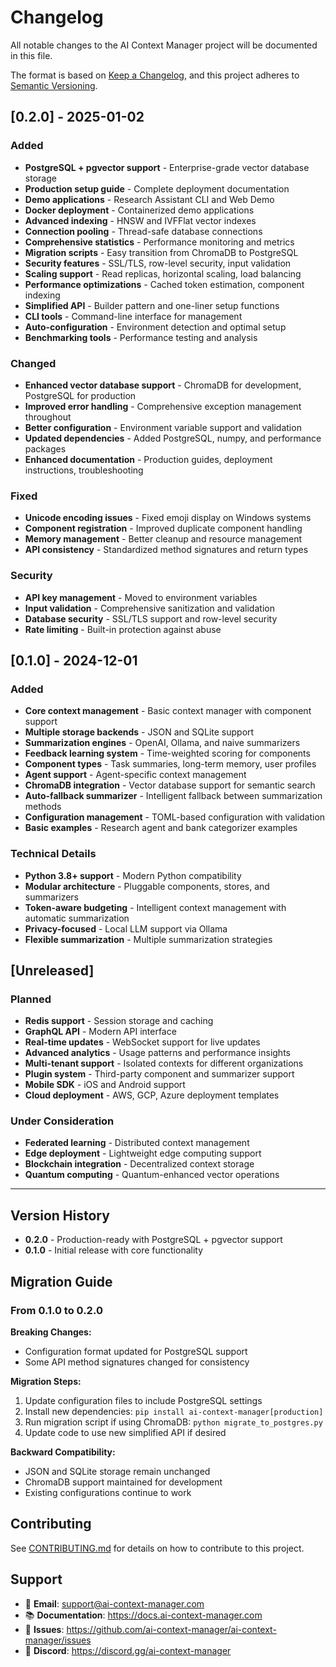 # Changelog

All notable changes to the AI Context Manager project will be documented in this file.

The format is based on [Keep a Changelog](https://keepachangelog.com/en/1.0.0/),
and this project adheres to [Semantic Versioning](https://semver.org/spec/v2.0.0.html).

## [0.2.0] - 2025-01-02

### Added
- **PostgreSQL + pgvector support** - Enterprise-grade vector database storage
- **Production setup guide** - Complete deployment documentation
- **Demo applications** - Research Assistant CLI and Web Demo
- **Docker deployment** - Containerized demo applications
- **Advanced indexing** - HNSW and IVFFlat vector indexes
- **Connection pooling** - Thread-safe database connections
- **Comprehensive statistics** - Performance monitoring and metrics
- **Migration scripts** - Easy transition from ChromaDB to PostgreSQL
- **Security features** - SSL/TLS, row-level security, input validation
- **Scaling support** - Read replicas, horizontal scaling, load balancing
- **Performance optimizations** - Cached token estimation, component indexing
- **Simplified API** - Builder pattern and one-liner setup functions
- **CLI tools** - Command-line interface for management
- **Auto-configuration** - Environment detection and optimal setup
- **Benchmarking tools** - Performance testing and analysis

### Changed
- **Enhanced vector database support** - ChromaDB for development, PostgreSQL for production
- **Improved error handling** - Comprehensive exception management throughout
- **Better configuration** - Environment variable support and validation
- **Updated dependencies** - Added PostgreSQL, numpy, and performance packages
- **Enhanced documentation** - Production guides, deployment instructions, troubleshooting

### Fixed
- **Unicode encoding issues** - Fixed emoji display on Windows systems
- **Component registration** - Improved duplicate component handling
- **Memory management** - Better cleanup and resource management
- **API consistency** - Standardized method signatures and return types

### Security
- **API key management** - Moved to environment variables
- **Input validation** - Comprehensive sanitization and validation
- **Database security** - SSL/TLS support and row-level security
- **Rate limiting** - Built-in protection against abuse

## [0.1.0] - 2024-12-01

### Added
- **Core context management** - Basic context manager with component support
- **Multiple storage backends** - JSON and SQLite support
- **Summarization engines** - OpenAI, Ollama, and naive summarizers
- **Feedback learning system** - Time-weighted scoring for components
- **Component types** - Task summaries, long-term memory, user profiles
- **Agent support** - Agent-specific context management
- **ChromaDB integration** - Vector database support for semantic search
- **Auto-fallback summarizer** - Intelligent fallback between summarization methods
- **Configuration management** - TOML-based configuration with validation
- **Basic examples** - Research agent and bank categorizer examples

### Technical Details
- **Python 3.8+ support** - Modern Python compatibility
- **Modular architecture** - Pluggable components, stores, and summarizers
- **Token-aware budgeting** - Intelligent context management with automatic summarization
- **Privacy-focused** - Local LLM support via Ollama
- **Flexible summarization** - Multiple summarization strategies

## [Unreleased]

### Planned
- **Redis support** - Session storage and caching
- **GraphQL API** - Modern API interface
- **Real-time updates** - WebSocket support for live updates
- **Advanced analytics** - Usage patterns and performance insights
- **Multi-tenant support** - Isolated contexts for different organizations
- **Plugin system** - Third-party component and summarizer support
- **Mobile SDK** - iOS and Android support
- **Cloud deployment** - AWS, GCP, Azure deployment templates

### Under Consideration
- **Federated learning** - Distributed context management
- **Edge deployment** - Lightweight edge computing support
- **Blockchain integration** - Decentralized context storage
- **Quantum computing** - Quantum-enhanced vector operations

---

## Version History

- **0.2.0** - Production-ready with PostgreSQL + pgvector support
- **0.1.0** - Initial release with core functionality

## Migration Guide

### From 0.1.0 to 0.2.0

**Breaking Changes:**
- Configuration format updated for PostgreSQL support
- Some API method signatures changed for consistency

**Migration Steps:**
1. Update configuration files to include PostgreSQL settings
2. Install new dependencies: `pip install ai-context-manager[production]`
3. Run migration script if using ChromaDB: `python migrate_to_postgres.py`
4. Update code to use new simplified API if desired

**Backward Compatibility:**
- JSON and SQLite storage remain unchanged
- ChromaDB support maintained for development
- Existing configurations continue to work

## Contributing

See [CONTRIBUTING.md](CONTRIBUTING.md) for details on how to contribute to this project.

## Support

- 📧 **Email**: support@ai-context-manager.com
- 📚 **Documentation**: https://docs.ai-context-manager.com
- 🐛 **Issues**: https://github.com/ai-context-manager/ai-context-manager/issues
- 💬 **Discord**: https://discord.gg/ai-context-manager
